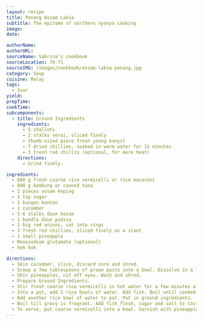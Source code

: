 ```yaml
---
layout: recipe
title: Penang Assam Laksa
subtitle: The epitome of northern nyonya cooking
image:
date:

authorName:
authorURL:
sourceName: Sabrina's cookbook
sourceLocation: 70-71
sourceIMG: /images/cookbook/assam-laksa-penang.jpg
category: Soup
cuisine: Malay
tags:
  - Sour
yield:
prepTime:
cookTime:
subcomponents:
  - title: Ground Ingredients
    ingredients:
      - 5 shallots
      - 2 stalks serai, sliced finely
      - thumb-sized piece fresh young kunyit
      - 7 dried chillies, soaked in warm water for 15 minutes
      - 3 fresh red chillis (optional, for more heat)
    directions:
      - Grind finely.

ingredients:
  - 600 g fresh coarse rice vermicelli or rice macaroni
  - 600 g kembung or canned tuna
  - 2 pieces assam keping
  - 1 tsp sugar
  - 1 bungan kantan
  - 1 cucumber
  - 5-6 stalks daun kesum
  - 1 bundle daun pudina
  - 2 big red onions, cut into rings
  - 3 fresh red chillies, sliced finely as a slant
  - 1 small pineapple
  - Monosodium glutamate (optional)
  - heh koh

directions:
  - Skin cucumber, slice, discard core and shred.
  - Scoop a few tablespoons of prawn paste into a bowl. Dissolve in a little warm water.
  - Skin pineapples, cut off eyes. Wash and shred.
  - Prepare Ground Ingredients.
  - Stir fresh coarse rice vermicelli in hot water for a few minutes after separating and rinsing under cold water. Remove and drain.
  - Into a pot, add 2 rice bowls of water. Add fish. Boil until cooked. Remove fish. Discard bones (alternatively, steam fish and flake).
  - Add another rice bowl of water to pot. Put in ground ingredients.
  - Boil till gravy is fragrant. Add fish flesh, sugar and salt to taste. Check to ensure that shrimp paste dissolves. Boil gravy for 10-15 minutes at low heat.
  - To serve, put coarse vermicelli into a bowl. Garnish with pineapple, cucumber, chillies, mint leaves and onions. Add gravy. Add prawn paste according to personal taste.
---
```

